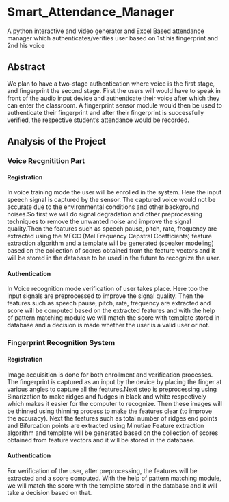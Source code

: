 # Smart_Attendance_Manager
A python interactive and video generator and Excel Based attendance manager which authenticates/verifies user based on 1st his fingerprint and 2nd his voice

## Abstract
We plan to have a two-stage authentication where voice is the first stage, and fingerprint the second stage. First the users will would have to speak in front of the audio input device and authenticate their voice after which they can enter the classroom. A fingerprint sensor module would then be used to authenticate their fingerprint and after their fingerprint is successfully verified, the respective student’s attendance would be recorded. 

## Analysis of the Project 

### Voice Recgnitition Part

#### Registration

In voice training mode the user will be enrolled in the system. Here the input speech signal is captured by the sensor. The captured voice would not be accurate due to the environmental conditions and other background noises.So first we will do signal degradation and other preprocessing techniques to remove the unwanted noise and improve the signal quality.Then the features such as speech pause, pitch, rate, frequency are extracted using the MFCC (Mel Frequency Cepstral Coefficients) feature extraction algorithm and a template will be generated (speaker modeling) based on the collection of scores obtained from the feature vectors and it will be stored in the database to be used in the future to recognize the user. 

#### Authentication

In Voice recognition mode verification of user takes place. Here too the input signals are preprocessed to improve the signal quality. Then the features such as speech pause, pitch, rate, frequency are extracted and score will be computed based on the extracted features and with the help of pattern matching module we will match the score with template stored in database and a decision is made whether the user is a valid user or not.

### Fingerprint Recognition System 

#### Registration

Image acquisition is done for both enrollment and verification processes. The fingerprint is captured as an input by the device by placing the finger at various angles to capture all the features.Next step is preprocessing using Binarization to make ridges and fudges in black and white respectively which makes it easier for the computer to recognize. Then these images will be thinned using thinning process to make the features clear (to improve the accuracy). Next the features such as total number of ridges end points and Bifurcation points are extracted using Minutiae Feature extraction algorithm and template will be generated based on the collection of scores obtained from feature vectors and it will be stored in the database. 

#### Authentication

For verification of the user, after preprocessing, the features will be extracted and a score computed. With the help of pattern matching module, we will match the score with the template stored in the database and it will take a decision based on that.

